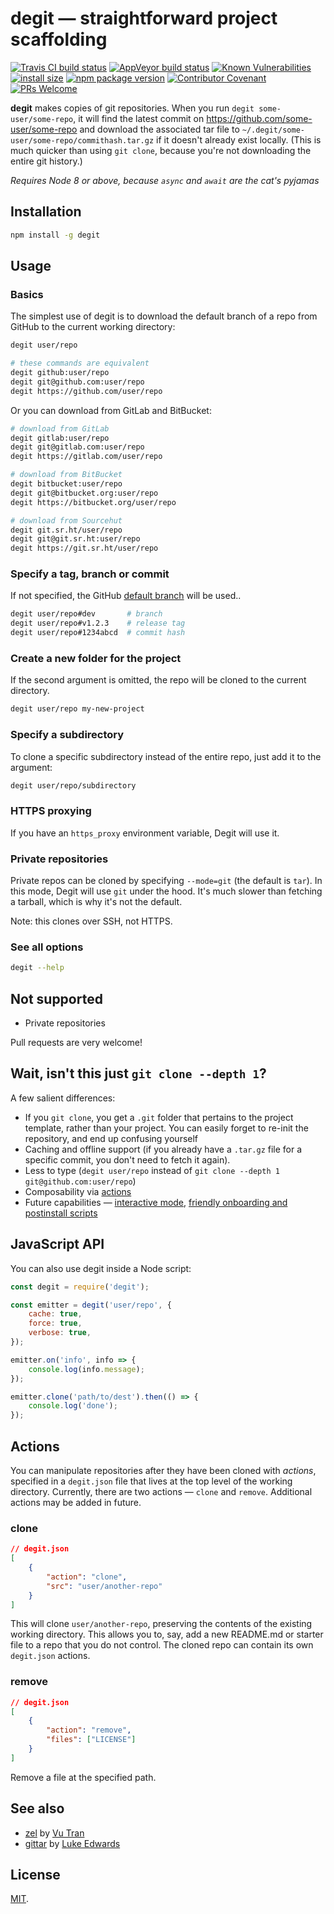 # degit — straightforward project scaffolding

[![Travis CI build status](https://badgen.net/travis/Rich-Harris/degit/master)](https://travis-ci.org/Rich-Harris/degit)
[![AppVeyor build status](https://badgen.net/appveyor/ci/Rich-Harris/degit/master)](https://ci.appveyor.com/project/Rich-Harris/degit/branch/master)
[![Known Vulnerabilities](https://snyk.io/test/npm/degit/badge.svg)](https://snyk.io/test/npm/degit)
[![install size](https://badgen.net/packagephobia/install/degit)](https://packagephobia.now.sh/result?p=degit)
[![npm package version](https://badgen.net/npm/v/degit)](https://npm.im/degit)
[![Contributor Covenant](https://img.shields.io/badge/Contributor%20Covenant-v1.4%20adopted-ff69b4.svg)](CODE_OF_CONDUCT.md)
[![PRs Welcome](https://img.shields.io/badge/PRs-welcome-brightgreen.svg)](http://makeapullrequest.com)

**degit** makes copies of git repositories. When you run `degit some-user/some-repo`, it will find the latest commit on https://github.com/some-user/some-repo and download the associated tar file to `~/.degit/some-user/some-repo/commithash.tar.gz` if it doesn't already exist locally. (This is much quicker than using `git clone`, because you're not downloading the entire git history.)

_Requires Node 8 or above, because `async` and `await` are the cat's pyjamas_

## Installation

```bash
npm install -g degit
```

## Usage

### Basics

The simplest use of degit is to download the default branch of a repo from GitHub to the current working directory:

```bash
degit user/repo

# these commands are equivalent
degit github:user/repo
degit git@github.com:user/repo
degit https://github.com/user/repo
```

Or you can download from GitLab and BitBucket:

```bash
# download from GitLab
degit gitlab:user/repo
degit git@gitlab.com:user/repo
degit https://gitlab.com/user/repo

# download from BitBucket
degit bitbucket:user/repo
degit git@bitbucket.org:user/repo
degit https://bitbucket.org/user/repo

# download from Sourcehut
degit git.sr.ht/user/repo
degit git@git.sr.ht:user/repo
degit https://git.sr.ht/user/repo
```

### Specify a tag, branch or commit

If not specified, the GitHub [default branch](https://docs.github.com/en/repositories/configuring-branches-and-merges-in-your-repository/managing-branches-in-your-repository/changing-the-default-branch) will be used..

```bash
degit user/repo#dev       # branch
degit user/repo#v1.2.3    # release tag
degit user/repo#1234abcd  # commit hash
````

### Create a new folder for the project

If the second argument is omitted, the repo will be cloned to the current directory.

```bash
degit user/repo my-new-project
```

### Specify a subdirectory

To clone a specific subdirectory instead of the entire repo, just add it to the argument:

```bash
degit user/repo/subdirectory
```

### HTTPS proxying

If you have an `https_proxy` environment variable, Degit will use it.

### Private repositories

Private repos can be cloned by specifying `--mode=git` (the default is `tar`). In this mode, Degit will use `git` under the hood. It's much slower than fetching a tarball, which is why it's not the default.

Note: this clones over SSH, not HTTPS.

### See all options

```bash
degit --help
```

## Not supported

- Private repositories

Pull requests are very welcome!

## Wait, isn't this just `git clone --depth 1`?

A few salient differences:

- If you `git clone`, you get a `.git` folder that pertains to the project template, rather than your project. You can easily forget to re-init the repository, and end up confusing yourself
- Caching and offline support (if you already have a `.tar.gz` file for a specific commit, you don't need to fetch it again).
- Less to type (`degit user/repo` instead of `git clone --depth 1 git@github.com:user/repo`)
- Composability via [actions](#actions)
- Future capabilities — [interactive mode](https://github.com/Rich-Harris/degit/issues/4), [friendly onboarding and postinstall scripts](https://github.com/Rich-Harris/degit/issues/6)

## JavaScript API

You can also use degit inside a Node script:

```js
const degit = require('degit');

const emitter = degit('user/repo', {
	cache: true,
	force: true,
	verbose: true,
});

emitter.on('info', info => {
	console.log(info.message);
});

emitter.clone('path/to/dest').then(() => {
	console.log('done');
});
```

## Actions

You can manipulate repositories after they have been cloned with _actions_, specified in a `degit.json` file that lives at the top level of the working directory. Currently, there are two actions — `clone` and `remove`. Additional actions may be added in future.

### clone

```json
// degit.json
[
	{
		"action": "clone",
		"src": "user/another-repo"
	}
]
```

This will clone `user/another-repo`, preserving the contents of the existing working directory. This allows you to, say, add a new README.md or starter file to a repo that you do not control. The cloned repo can contain its own `degit.json` actions.

### remove

```json
// degit.json
[
	{
		"action": "remove",
		"files": ["LICENSE"]
	}
]
```

Remove a file at the specified path.

## See also

- [zel](https://github.com/vutran/zel) by [Vu Tran](https://twitter.com/tranvu)
- [gittar](https://github.com/lukeed/gittar) by [Luke Edwards](https://twitter.com/lukeed05)

## License

[MIT](LICENSE.md).
